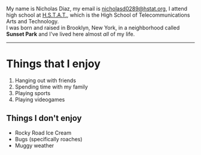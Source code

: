 My name is Nicholas Diaz, my email is nicholasd0289@hstat.org, I attend high school at [H.S.T.A.T.](http://www.hstat.org/), which is the High School of Telecommunications Arts and Technology.  
I was born and raised in Brooklyn, New York, in a neighborhood called **Sunset Park** and I've lived here almost _all_ of my life.

---
# Things that I enjoy
 
1.   Hanging out with friends
2.   Spending time with my family
3.   Playing sports
4.   Playing videogames

## Things I don't enjoy

  *   Rocky Road Ice Cream
  *   Bugs (specifically roaches)
  *   Muggy weather